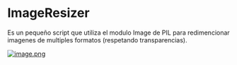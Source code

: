 # ImageResizer

Es un pequeño script que utiliza el modulo Image de PIL para redimencionar
imagenes de multiples formatos (respetando transparencias).

[![image.png](https://i.postimg.cc/nrwCHdM9/image.png)](https://postimg.cc/T5gR0JVT)
